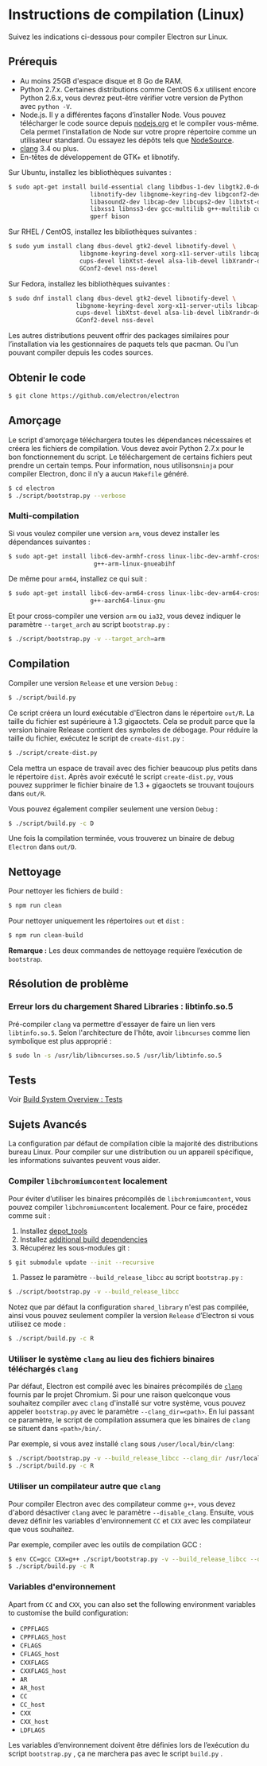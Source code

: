 # Instructions de compilation (Linux)

Suivez les indications ci-dessous pour compiler Electron sur Linux.

## Prérequis

* Au moins 25GB d'espace disque et 8 Go de RAM.
* Python 2.7.x. Certaines distributions comme CentOS 6.x utilisent encore Python 2.6.x, vous devrez peut-être vérifier votre version de Python avec `python -V`.
* Node.js. Il y a différentes façons d’installer Node. Vous pouvez télécharger le code source depuis [nodejs.org](http://nodejs.org) et le compiler vous-même. Cela permet l’installation de Node sur votre propre répertoire comme un utilisateur standard. Ou essayez les dépôts tels que [NodeSource](https://nodesource.com/blog/nodejs-v012-iojs-and-the-nodesource-linux-repositories).
* [clang](https://clang.llvm.org/get_started.html) 3.4 ou plus.
* En-têtes de développement de GTK+ et libnotify.

Sur Ubuntu, installez les bibliothèques suivantes :

```sh
$ sudo apt-get install build-essential clang libdbus-1-dev libgtk2.0-dev \
                       libnotify-dev libgnome-keyring-dev libgconf2-dev \
                       libasound2-dev libcap-dev libcups2-dev libxtst-dev \
                       libxss1 libnss3-dev gcc-multilib g++-multilib curl \
                       gperf bison
```

Sur RHEL / CentOS, installez les bibliothèques suivantes :

```sh
$ sudo yum install clang dbus-devel gtk2-devel libnotify-devel \
                    libgnome-keyring-devel xorg-x11-server-utils libcap-devel \
                    cups-devel libXtst-devel alsa-lib-devel libXrandr-devel \
                    GConf2-devel nss-devel
```

Sur Fedora, installez les bibliothèques suivantes :

```sh
$ sudo dnf install clang dbus-devel gtk2-devel libnotify-devel \
                   libgnome-keyring-devel xorg-x11-server-utils libcap-devel \
                   cups-devel libXtst-devel alsa-lib-devel libXrandr-devel \
                   GConf2-devel nss-devel
```

Les autres distributions peuvent offrir des packages similaires pour l’installation via les gestionnaires de paquets tels que pacman. Ou l'un pouvant compiler depuis les codes sources.

## Obtenir le code

```sh
$ git clone https://github.com/electron/electron
```

## Amorçage

Le script d'amorçage téléchargera toutes les dépendances nécessaires et créera les fichiers de compilation. Vous devez avoir Python 2.7.x pour le bon fonctionnement du script. Le téléchargement de certains fichiers peut prendre un certain temps. Pour information, nous utilisons`ninja` pour compiler Electron, donc il n’y a aucun `Makefile` généré.

```sh
$ cd electron
$ ./script/bootstrap.py --verbose
```

### Multi-compilation

Si vous voulez compiler une version `arm`, vous devez installer les dépendances suivantes :

```sh
$ sudo apt-get install libc6-dev-armhf-cross linux-libc-dev-armhf-cross \
                        g++-arm-linux-gnueabihf
```

De même pour `arm64`, installez ce qui suit :

```sh
$ sudo apt-get install libc6-dev-arm64-cross linux-libc-dev-arm64-cross \
                       g++-aarch64-linux-gnu
```

Et pour cross-compiler une version `arm` ou `ia32`, vous devez indiquer le paramètre `--target_arch` au script `bootstrap.py` :

```sh
$ ./script/bootstrap.py -v --target_arch=arm
```

## Compilation

Compiler une version `Release` et une version `Debug` :

```sh
$ ./script/build.py
```

Ce script créera un lourd exécutable d'Electron dans le répertoire `out/R`. La taille du fichier est supérieure à 1.3 gigaoctets. Cela se produit parce que la version binaire Release contient des symboles de débogage. Pour réduire la taille du fichier, exécutez le script de `create-dist.py` :

```sh
$ ./script/create-dist.py
```

Cela mettra un espace de travail avec des fichier beaucoup plus petits dans le répertoire `dist`. Après avoir exécuté le script `create-dist.py`, vous pouvez supprimer le fichier binaire de 1.3 + gigaoctets se trouvant toujours dans `out/R`.

Vous pouvez également compiler seulement une version `Debug` :

```sh
$ ./script/build.py -c D
```

Une fois la compilation terminée, vous trouverez un binaire de debug `Electron` dans `out/D`.

## Nettoyage

Pour nettoyer les fichiers de build :

```sh
$ npm run clean
```

Pour nettoyer uniquement les répertoires `out` et `dist` :

```sh
$ npm run clean-build
```

**Remarque :** Les deux commandes de nettoyage requière l’exécution de `bootstrap`.

## Résolution de problème

### Erreur lors du chargement Shared Libraries : libtinfo.so.5

Pré-compiler `clang` va permettre d'essayer de faire un lien vers `libtinfo.so.5`. Selon l'architecture de l'hôte, avoir `libncurses` comme lien symbolique est plus approprié :

```sh
$ sudo ln -s /usr/lib/libncurses.so.5 /usr/lib/libtinfo.so.5
```

## Tests

Voir [Build System Overview : Tests](build-system-overview.md#tests)

## Sujets Avancés

La configuration par défaut de compilation cible la majorité des distributions bureau Linux. Pour compiler sur une distribution ou un appareil spécifique, les informations suivantes peuvent vous aider.

### Compiler `libchromiumcontent` localement

Pour éviter d’utiliser les binaires précompilés de `libchromiumcontent`, vous pouvez compiler `libchromiumcontent` localement. Pour ce faire, procédez comme suit :

1. Installez [depot_tools](https://chromium.googlesource.com/chromium/src/+/master/docs/linux_build_instructions.md#Install)
2. Installez [additional build dependencies](https://chromium.googlesource.com/chromium/src/+/master/docs/linux_build_instructions.md#Install-additional-build-dependencies)
3. Récupérez les sous-modules git :

```sh
$ git submodule update --init --recursive
```

1. Passez le paramètre `--build_release_libcc` au script `bootstrap.py` :

```sh
$ ./script/bootstrap.py -v --build_release_libcc
```

Notez que par défaut la configuration `shared_library` n'est pas compilée, ainsi vous pouvez seulement compiler la version `Release` d’Electron si vous utilisez ce mode :

```sh
$ ./script/build.py -c R
```

### Utiliser le système `clang` au lieu des fichiers binaires téléchargés `clang`

Par défaut, Electron est compilé avec les binaires précompilés de [`clang`](https://clang.llvm.org/get_started.html) fournis par le projet Chromium. Si pour une raison quelconque vous souhaitez compiler avec `clang` d'installé sur votre système, vous pouvez appeler `bootstrap.py` avec le paramètre `--clang_dir=<path>`. En lui passant ce paramètre, le script de compilation assumera que les binaires de `clang` se situent dans `<path>/bin/`.

Par exemple, si vous avez installé `clang` sous `/user/local/bin/clang`:

```sh
$ ./script/bootstrap.py -v --build_release_libcc --clang_dir /usr/local
$ ./script/build.py -c R
```

### Utiliser un compilateur autre que `clang`

Pour compiler Electron avec des compilateur comme `g++`, vous devez d'abord désactiver `clang` avec le paramètre `--disable_clang`. Ensuite, vous devez définir les variables d'environnement `CC` et `CXX` avec les compilateur que vous souhaitez.

Par exemple, compiler avec les outils de compilation GCC :

```sh
$ env CC=gcc CXX=g++ ./script/bootstrap.py -v --build_release_libcc --disable_clang
$ ./script/build.py -c R
```

### Variables d'environnement

Apart from `CC` and `CXX`, you can also set the following environment variables to customise the build configuration:

* `CPPFLAGS`
* `CPPFLAGS_host`
* `CFLAGS`
* `CFLAGS_host`
* `CXXFLAGS`
* `CXXFLAGS_host`
* `AR`
* `AR_host`
* `CC`
* `CC_host`
* `CXX`
* `CXX_host`
* `LDFLAGS`

Les variables d’environnement doivent être définies lors de l’exécution du script `bootstrap.py` , ça ne marchera pas avec le script `build.py` .